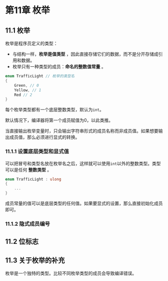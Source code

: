 # 第11章 枚举

## 11.1 枚举

枚举是程序员定义的类型：

* 与结构一样，**枚举是值类型** ，因此直接存储它们的数据，而不是分开存储成引用和数据。
* 枚举只有一种类型的成员：**命名的整数值常量** 。

```C#
enum TrafficLight // 枚举的类型名
{
	Green, // 0
	Yellow, // 1
	Red // 2
}
```

每个枚举类型都有一个底层整数类型，默认为`int`。

默认情况下，编译器将第一个成员赋值为0，以此类推。

当直接输出枚举变量时，只会输出字符串形式的成员名称而非成员值。如果想要输出成员值，那么必须进行显式的转换。

### 11.1.1 设置底层类型和显式值

可以把冒号和类型名放在枚举名之后，这样就可以使用`int`以外的整数类型。类型可以是任何 **整数类型** 。

```C#
enum TrafficLight : ulong
{
	...
}
```

成员常量的值可以是底层类型的任何值。如果要显式的设置，那么直接初始化成员即可。

### 11.1.2 隐式成员编号

## 11.2 位标志

## 11.3 关于枚举的补充

枚举是一个独特的类型。比较不同枚举类型的成员会导致编译错误。